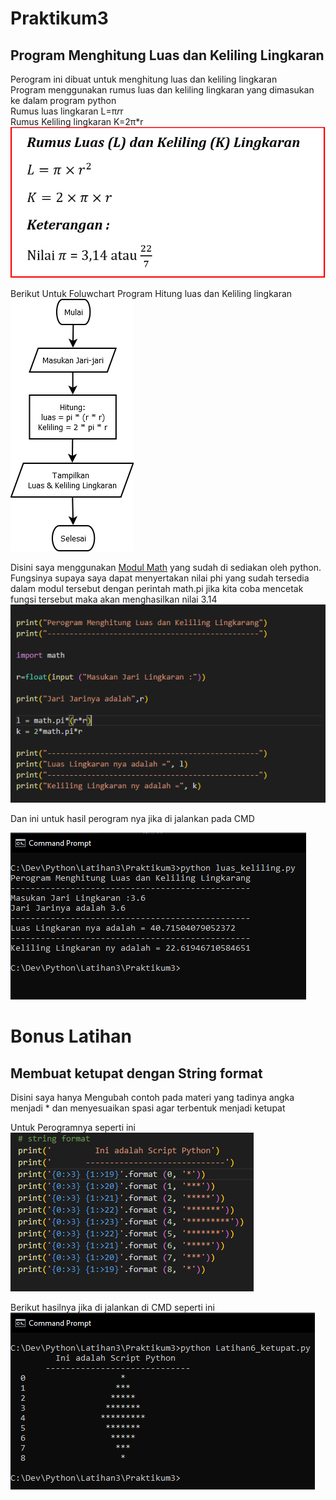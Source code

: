 # Praktikum3
## Program Menghitung Luas dan Keliling Lingkaran
Perogram ini dibuat untuk menghitung luas dan keliling lingkaran <br/>
Program menggunakan rumus luas dan keliling lingkaran yang dimasukan ke dalam program python<br/>
Rumus luas lingkaran L=π*r*r <br/>
Rumus Keliling lingkaran K=2π*r <br/>
![Gambar 1](Gambar/ss1.png)<br/>

Berikut Untuk Foluwchart Program Hitung luas dan Keliling lingkaran<br/>
![Gambar 2](Gambar/ss2.png)<br/>

Disini saya menggunakan [Modul Math](https://www.w3schools.com/python/python_math.asp)
 yang sudah di sediakan oleh python. Fungsinya supaya saya dapat menyertakan nilai phi yang sudah tersedia dalam modul tersebut dengan perintah math.pi jika kita coba mencetak fungsi tersebut maka akan menghasilkan nilai 3.14<br/>
![Gambar 3](Gambar/ss3.png)<br/>

Dan ini untuk hasil perogram nya jika di jalankan pada CMD

![Gambar 4](Gambar/ss4.png)<br/>

# Bonus Latihan 
## Membuat ketupat dengan String format

Disini saya hanya Mengubah contoh pada materi yang tadinya angka menjadi * dan menyesuaikan spasi agar terbentuk menjadi ketupat<br/>

Untuk Perogramnya seperti ini
![Gambar 5](Gambar/ss5.png)<br/>

Berikut hasilnya jika di jalankan di CMD seperti ini <br/>
![Gambar Hasil](Gambar/ss6.png)<br/>











 

